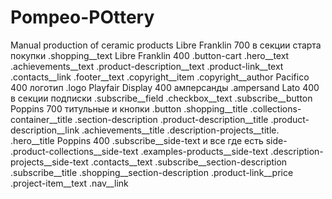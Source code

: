 # Pompeo-POttery
Manual production of ceramic products
Libre Franklin 700 в секции старта покупки 
    .shopping__text
Libre Franklin 400
    .button-cart
    .hero__text
    .achievements__text
    .product-description__text
    .product-link__text
    .contacts__link
    .footer__text
    .copyright__item
    .copyright__author
Pacifico 400 логотип 
    .logo
Playfair Display 400 амперсанды
    .ampersand
Lato 400 в секции подписки 
    .subscribe__field 
    .checkbox__text 
    .subscribe__button
Poppins 700 титульные и кнопки
    .button
    .shopping__title
    .collections-container__title
    .section-description
    .product-description__title
    .product-description__link
    .achievements__title
    .description-projects__title.
    .hero__title
Poppins 400
    .subscribe__side-text и все где есть side-
        .product-collections__side-text
        .examples-products__side-text
        .description-projects__side-text
    .contacts__text
    .subscribe__section-description
    .subscribe__title
    .shopping__section-description
    .product-link__price
    .project-item__text
    .nav__link
